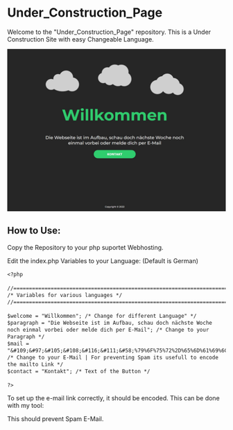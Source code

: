 # Under_Construction_Page


Welcome to the "Under_Construction_Page" repository.
This is a Under Construction Site with easy Changeable Language.

![Screenshot1](/screenshots/screenshot_1.JPG?raw=true "Screenshot 1")

## How to Use:

Copy the Repository to your php suportet Webhosting.

Edit the index.php Variables to your Language: (Default is German)
```
<?php

//======================================================================
/* Variables for various languages */
//======================================================================

$welcome = "Willkommen"; /* Change for different Language" */
$paragraph = "Die Webseite ist im Aufbau, schau doch nächste Woche noch einmal vorbei oder melde dich per E-Mail"; /* Change to your Paragraph */
$mail = "&#109;&#97;&#105;&#108;&#116;&#111;&#58;%79%6F%75%72%2D%65%6D%61%69%6C%40%6D%61%69%6C%2E%63%6F%6D"; /* Change to your E-Mail | For preventing Spam its usefull to encode the mailto Link */ 
$contact = "Kontakt"; /* Text of the Button */

?>
```

To set up the e-mail link correctly, it should be encoded.
This can be done with my tool:

This should prevent Spam E-Mail.

